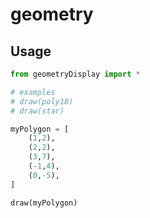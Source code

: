 # geometry

## Usage
```python
from geometryDisplay import *

# examples
# draw(poly18)
# draw(star)

myPolygon = [
    (1,2),
    (2,2),
    (3,7),
    (-1,4),
    (0,-5),
]

draw(myPolygon)
```
